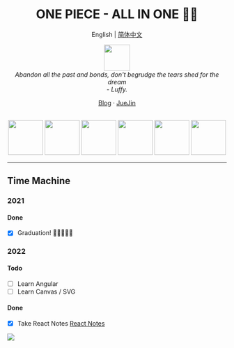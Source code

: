 <h1 align="center">ONE PIECE - ALL IN ONE 🏴‍☠️ </h1>

<p align="center">
  English | <a href="./README-zh_CN.md">简体中文</a>
</p>

<p align="center">
  <img src="https://cdn.jsdelivr.net/gh/rick-chou/rick-assets/png/28.png" alt="" height="60px"/>
  <br>
  <i>Abandon all the past and bonds, don't begrudge the tears shed for the dream 
    <br> - Luffy.</i>
  <br>
</p>

<!-- 个人网站  -->
<!-- <p align="center">
  <a href=""><strong></strong></a>
  <br>
</p> -->

<p align="center">
  <a href="https://luckychou.gitbook.io/blog/">Blog</a>
  ·
  <a href="https://juejin.cn/user/1574156383563496">JueJin</a>
  <br>
  <br>
</p>

<p align="center">
  <img src="https://cdn.jsdelivr.net/gh/rick-chou/rick-assets/webp/js.webp" width="80" />
  <img src="https://cdn.jsdelivr.net/gh/rick-chou/rick-assets/webp/react.webp" width="80" />
  <img src="https://cdn.jsdelivr.net/gh/rick-chou/rick-assets/webp/vue.webp" width="80" />
  <img src="https://cdn.jsdelivr.net/gh/rick-chou/rick-assets/webp/python.webp" width="80" />
  <img src="https://cdn.jsdelivr.net/gh/rick-chou/rick-assets/webp/github.webp" width="80" />
  <img src="https://cdn.jsdelivr.net/gh/rick-chou/rick-assets/webp/vscode.webp" width="80" />
</p>

<hr>

## Time Machine

### 2021

#### Done

- [x] Graduation! 🥂🧱👷🏿‍♂️

### 2022

#### Todo

- [ ] Learn Angular
- [ ] Learn Canvas / SVG

#### Done

- [x] Take React Notes [React Notes](https://juejin.cn/column/6960832559445966861)

![](https://cdn.jsdelivr.net/gh/rick-chou/rick-assets/jpg/42.jpg)
